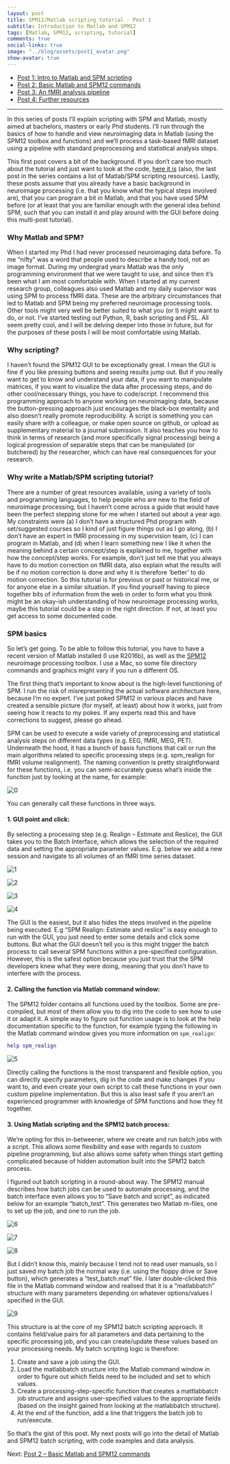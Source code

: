 ```yaml
---
layout: post
title: SPM12/Matlab scripting tutorial - Post 1
subtitle: Introduction to Matlab and SPM12
tags: [Matlab, SPM12, scripting, tutorial]
comments: true
social-links: true
image: "../blog/assets/post1_avatar.png"
show-avatar: true
---
```


- [Post 1: Intro to Matlab and SPM scripting](https://jsheunis.github.io/2018-06-28-spm12-matlab-scripting-tutorial-1/)
- [Post 2: Basic Matlab and SPM12 commands](https://jsheunis.github.io/2018-06-28-spm12-matlab-scripting-tutorial-2/)
- [Post 3: An fMRI analysis pipeline](https://jsheunis.github.io/2018-06-28-spm12-matlab-scripting-tutorial-3/)
- [Post 4: Further resources](https://jsheunis.github.io/2018-06-28-spm12-matlab-scripting-tutorial-4/)

---

In this series of posts I’ll explain scripting with SPM and Matlab, mostly aimed at bachelors, masters or early Phd students. I’ll run through the basics of how to handle and view neuroimaging data in Matlab (using the SPM12 toolbox and functions) and we’ll process a task-based fMRI dataset using a pipeline with standard preprocessing and statistical analysis steps.

This first post covers a bit of the background. If you don’t care too much about the tutorial and just want to look at the code, [here it is](https://github.com/jsheunis/matlab-spm-scripts-jsh/blob/master/spm_batchScriptingExample_jsh.m) (also, the last post in the series contains a list of Matlab/SPM scripting resources). Lastly, these posts assume that you already have a basic background in neuroimage processing (i.e. that you know what the typical steps involved are), that you can program a bit in Matlab, and that you have used SPM before (or at least that you are familiar enough with the general idea behind SPM, such that you can install it and play around with the GUI before doing this multi-post tutorial).

### Why Matlab and SPM?

When I started my Phd I had never processed neuroimaging data before. To me “nifty” was a word that people used to describe a handy tool, not an image format. During my undergrad years Matlab was the only programming environment that we were taught to use, and since then it’s been what I am most comfortable with. When I started at my current research group, colleagues also used Matlab and my daily supervisor was using SPM to process fMRI data. These are the arbitrary circumstances that led to Matlab and SPM being my preferred neuroimage processing tools. Other tools might very well be better suited to what you (or I) might want to do, or not. I’ve started testing out Python, R, bash scripting and FSL. All seem pretty cool, and I will be delving deeper into those in future, but for the purposes of these posts I will be most comfortable using Matlab.

### Why scripting?

I haven’t found the SPM12 GUI to be exceptionally great. I mean the GUI is fine if you like pressing buttons and seeing results jump out. But if you really want to get to know and understand your data, if you want to manipulate matrices, if you want to visualize the data after processing steps, and do other cool/necessary things, you have to code/script. I recommend this programming approach to anyone working on neuroimaging data, because the button-pressing approach just encourages the black-box mentality and also doesn’t really promote reproducibility. A script is something you can easily share with a colleague, or make open source on github, or upload as supplementary material to a journal submission. It also teaches you how to think in terms of research (and more specifically signal processing) being a logical progression of separable steps that can be manipulated (or butchered) by the researcher, which can have real consequences for your research.

### Why write a Matlab/SPM scripting tutorial?

There are a number of great resources available, using a variety of tools and programming languages, to help people who are new to the field of neuroimage processing, but I haven’t come across a guide that would have been the perfect stepping stone for me when I started out about a year ago. My constraints were (a) I don’t have a structured Phd program with set/suggested courses so I kind of just figure things out as I go along, (b) I don’t have an expert in fMRI processing in my supervision team, (c) I can program in Matlab, and (d) when I learn something new I like it when the meaning behind a certain concept/step is explained to me, together with how the concept/step works. For example, don’t just tell me that you always have to do motion correction on fMRI data, also explain what the results will be if no motion correction is done and why it is therefore ‘better’ to do motion correction. So this tutorial is for previous or past or historical me, or for anyone else in a similar situation. If you find yourself having to piece together bits of information from the web in order to form what you think might be an okay-ish understanding of how neuroimage processing works, maybe this tutorial could be a step in the right direction. If not, at least you get access to some documented code.

### SPM basics

So let’s get going. To be able to follow this tutorial, you have to have a recent version of Matlab installed (I use R2016b), as well as the [SPM12](https://www.fil.ion.ucl.ac.uk/spm/software/download/) neuroimage processing toolbox. I use a Mac, so some file directory commands and graphics might vary if you run a different OS.

The first thing that’s important to know about is the high-level functioning of SPM. I run the risk of misrepresenting the actual software architecture here, because I’m no expert. I’ve just poked SPM12 in various places and have created a sensible picture (for myself, at least) about how it works, just from seeing how it reacts to my pokes. If any experts read this and have corrections to suggest, please go ahead.

SPM can be used to execute a wide variety of preprocessing and statistical analysis steps on different data types (e.g. EEG, fMRI, MEG, PET). Underneath the hood, it has a bunch of basis functions that call or run the main algorithms related to specific processing steps (e.g. spm_realign for fMRI volume realignment). The naming convention is pretty straightforward for these functions, i.e. you can semi-accurately guess what’s inside the function just by looking at the name, for example:

![0](../blog/assets/0-functions.png)

You can generally call these functions in three ways.

#### 1. GUI point and click:

By selecting a processing step (e.g. Realign – Estimate and Reslice), the GUI takes you to the Batch Interface, which allows the selection of the required data and setting the appropriate parameter values. E.g. below we add a new session and navigate to all volumes of an fMRI time series dataset.

![1](../blog/assets/1-open-spm-1200x677.png)

![2](../blog/assets/2-select-relaign-1200x672.png)

![3](../blog/assets/3-select-new-session-1200x676.png)

![4](../blog/assets/4-add-data-1200x677.png)


The GUI is the easiest, but it also hides the steps involved in the pipeline being executed. E.g “SPM Realign: Estimate and reslice” is easy enough to run with the GUI, you just need to enter some details and click some buttons. But what the GUI doesn’t tell you is this might trigger the batch process to call several SPM functions within a pre-specified configuration. However, this is the safest option because you just trust that the SPM developers knew what they were doing, meaning that you don’t have to interfere with the process.

#### 2. Calling the function via Matlab command window:
The SPM12 folder contains all functions used by the toolbox. Some are pre-compiled, but most of them allow you to dig into the code to see how to use it or adapt it. A simple way to figure out function usage is to look at the help documentation specific to the function, for example typing the following in the Matlab command window gives you more information on `spm_realign`:

```matlab
help spm_realign
```

![5](../blog/assets/5-spm_realign-help-1200x629.png)

Directly calling the functions is the most transparent and flexible option, you can directly specify parameters, dig in the code and make changes if you want to, and even create your own script to call these functions in your own custom pipeline implementation. But this is also least safe if you aren’t an experienced programmer with knowledge of SPM functions and how they fit together.

#### 3. Using Matlab scripting and the SPM12 batch process:

We’re opting for this in-betweener, where we create and run batch jobs with a script. This allows some flexibility and ease with regards to custom pipeline programming, but also allows some safety when things start getting complicated because of hidden automation built into the SPM12 batch process.

I figured out batch scripting in a round-about way. The SPM12 manual describes how batch jobs can be used to automate processing, and the batch interface even allows you to “Save batch and script”, as indicated below for an example “batch_test”. This generates two Matlab m-files, one to set up the job, and one to run the job.

![6](../blog/assets/6-save-batch-and-script.png)

![7](../blog/assets/7-script-1200x675.png)

![8](../blog/assets/8-job-1200x676.png)


But I didn’t know this, mainly because I tend not to read user manuals, so I just saved my batch job the normal way (i.e. using the floppy drive or Save button), which generates a “test_batch.mat” file. I later double-clicked this file in the Matlab command window and realised that it is a “matlabbatch” structure with many parameters depending on whatever options/values I specified in the GUI.

![9](../blog/assets/9-matlabbatch-1200x675.png)

This structure is at the core of my SPM12 batch scripting approach. It contains field/value pairs for all parameters and data pertaining to the specific processing job, and you can create/update these values based on your processing needs. My batch scripting logic is therefore:

1. Create and save a job using the GUI.
2. Load the matlabbatch structure into the Matlab command window in order to figure out which fields need to be included and set to which values.
3. Create a processing-step-specific function that creates a mattlabbatch job structure and assigns user-specified values to the appropriate fields (based on the insight gained from looking at the matlabbatch structure).
4. At the end of the function, add a line that triggers the batch job to run/execute.

So that’s the gist of this post. My next posts will go into the detail of Matlab and SPM12 batch scripting, with code examples and data analysis.

Next: [Post 2 – Basic Matlab and SPM12 commands]()